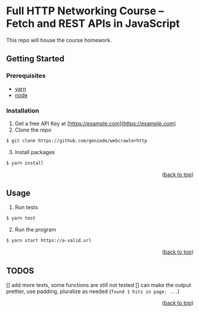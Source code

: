 # Full HTTP Networking Course – Fetch and REST APIs in JavaScript

This repo will house the course homework.

## Getting Started

### Prerequisites

- [yarn](https://yarnpkg.com/)
- [node](https://nodejs.org/en/)

### Installation

1. Get a free API Key at [https://example.com](https://example.com)
2. Clone the repo

```sh
$ git clone https://github.com/genzade/webcrawlerhttp
```

3. Install packages

```sh
$ yarn install
```

<p align="right">(<a href="#readme-top">back to top</a>)</p>

## Usage

1. Run tests

```sh
$ yarn test
```

2. Run the program

```sh
$ yarn start https://a-valid.url
```

<p align="right">(<a href="#readme-top">back to top</a>)</p>

## TODOS

[] add more tests, some functions are still not tested
[] can make the output prettier, use padding, pluralize as needed (`found 1 hits in page: ...`)

<p align="right">(<a href="#readme-top">back to top</a>)</p>
